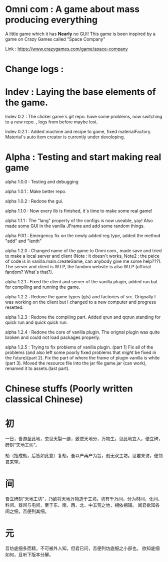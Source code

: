 Omni com :
A game about mass producing everything
=================
A little game which it has __Nearly__ no GUI! This game is been inspired by a game on Crazy Games called "Space Company"<p>
Link : https://www.crazygames.com/game/space-company

Change logs :
===

Indev : Laying the base elements of the game.
===

Indev 0.2 :
The clicker game`s git repo. have some problems, now switching to a new repo. , logs from before maybe lost.

Indev 0.2.1 :
Added machine and recipe to game, fixed materialFactory.
Material`s auto item creator is currently under devoloping.

Alpha : Testing and start making real game
===

alpha 1.0.0 :
Testing and debugging

alpha 1.0.1 :
Make better repo.

alpha 1.0.2 :
Redone the gui.

alpha 1.1.0 :
Now every lib is finished, it`s time to make some real game!

alpha 1.1.1 :
The "lang" property of the configs is now useable, yay!
Also made some GUI in the vanilla JFrame and add some random things.

alpha FIX1 :
Emergency fix on the newly added reg type, added the method "add" and "lenth" 

alpha 1.2.0 :
Changed name of the game to Omni com., made save and tried to make a local server and client (Note : it doesn\`t works, Note2 : the peice of code is in vanilla.main.createGame, can anybody give me some help???). The server and client is W.I.P, the fandom website is also W.I.P (official fandom? What`s that?).

alpha 1.2.1 :
Fixed the client and server of the vanilla plugin, added run.bat for compiling and running the game.

alpha 1.2.2 :
Redone the game types (gts) and factories of src. Orignally I was working on the client but I changed to a new computer and progress resetted.

alpha 1.2.3 :
Redone the compiling part. Added qrun and qqrun standing for quick run and quick quick run.

alpha 1.2.4 :
Redone the core of vanilla plugin. The orignal plugin was quite broken and could not load packages properly.

alpha 1.2.5 :
Trying to fix problems of vanilla plugin. (part 1) Fix all of the problems (and also left some poorly fixed problems that *might* be fixed in the future)(part 2). Fix the part of where the frame of plugin vanilla is white (part 3). Moved the resource file into the jar file game.jar (can work), renamed it to assets.(last part).

Chinese stuffs (Poorly written classical Chinese)
===
初
===
  一日，吾游至此地，忽见天裂一缝，致使天地分，万物生。见此地宜人，便立碑，碑刻“天地工坊”。<p>
  劫（指成劫，后皆如此意）复劫，吾以产再产为旨，创无双工坊。见君来访，便领君来望。
  
间
===
  吾立碑刻“天地工坊”，乃欲将天地万物造于工坊。坊有千万间，分为材间、化间、料间、器间与电间，至于东、南、西、北、中五荒之地，相依相辅。
  闻君欲知各间之细，吾便列其细。

元
===
  吾坊底细多而精，不可被外人知。但君已问，吾便列坊底细之小部也。
  欲知底细如何，且听下版本分解。

